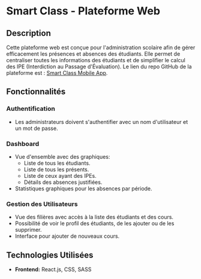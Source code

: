 # Smart Class - Plateforme Web

## Description

Cette plateforme web est conçue pour l'administration scolaire afin de gérer efficacement les présences et absences des étudiants. Elle permet de centraliser toutes les informations des étudiants et de simplifier le calcul des IPE (Interdiction au Passage d'Évaluation).
Le lien du repo GitHub de la plateforme est : [Smart Class Mobile App](https://github.com/fatimazahraelaaziz/Smart-Class).

## Fonctionnalités

### Authentification
- Les administrateurs doivent s'authentifier avec un nom d'utilisateur et un mot de passe.

### Dashboard
- Vue d'ensemble avec des graphiques:
  - Liste de tous les étudiants.
  - Liste de tous les présents.
  - Liste de ceux ayant des IPEs.
  - Détails des absences justifiées.
- Statistiques graphiques pour les absences par période.

### Gestion des Utilisateurs
- Vue des filières avec accès à la liste des étudiants et des cours.
- Possibilité de voir le profil des étudiants, de les ajouter ou de les supprimer.
- Interface pour ajouter de nouveaux cours.

## Technologies Utilisées
- **Frontend:** React.js, CSS, SASS
